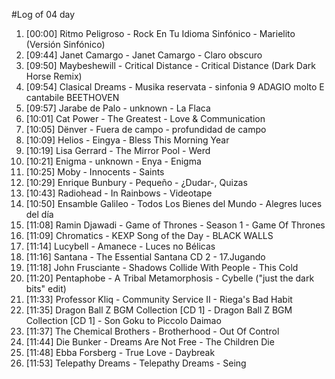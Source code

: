 #Log of 04 day

1. [00:00] Ritmo Peligroso - Rock En Tu Idioma Sinfónico - Marielito (Versión Sinfónico)
1. [09:44] Janet Camargo - Janet Camargo - Claro obscuro
1. [09:50] Maybeshewill - Critical Distance - Critical Distance (Dark Dark Horse Remix)
1. [09:54] Clasical Dreams - Musika reservata - sinfonia 9 ADAGIO molto E cantabile BEETHOVEN
1. [09:57] Jarabe de Palo - unknown - La Flaca
1. [10:01] Cat Power - The Greatest - Love & Communication
1. [10:05] Dënver - Fuera de campo - profundidad de campo
1. [10:09] Helios - Eingya - Bless This Morning Year
1. [10:19] Lisa Gerrard - The Mirror Pool - Werd
1. [10:21] Enigma - unknown - Enya - Enigma
1. [10:25] Moby - Innocents - Saints
1. [10:29] Enrique Bunbury - Pequeño - ¿Dudar-, Quizas
1. [10:43] Radiohead - In Rainbows - Videotape
1. [10:50] Ensamble Galileo - Todos Los Bienes del Mundo - Alegres luces del día
1. [11:08] Ramin Djawadi - Game of Thrones - Season 1 - Game Of Thrones
1. [11:09] Chromatics - KEXP Song of the Day - BLACK WALLS
1. [11:14] Lucybell - Amanece - Luces no Bélicas
1. [11:16] Santana - The Essential Santana CD 2 - 17.Jugando
1. [11:18] John Frusciante - Shadows Collide With People - This Cold
1. [11:20] Pentaphobe - A Tribal Metamorphosis - Cybelle ("just the dark bits" edit)
1. [11:33] Professor Kliq - Community Service II - Riega's Bad Habit
1. [11:35] Dragon Ball Z BGM Collection [CD 1] - Dragon Ball Z BGM Collection [CD 1] - Son Goku to Piccolo Daimao
1. [11:37] The Chemical Brothers - Brotherhood - Out Of Control
1. [11:44] Die Bunker - Dreams Are Not Free - The Children Die
1. [11:48] Ebba Forsberg - True Love - Daybreak
1. [11:53] Telepathy Dreams - Telepathy Dreams - Seing
